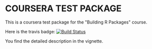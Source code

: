 # COURSERA TEST PACKAGE

This is a coursera test package for the "Building R Packages" course.

Here is the travis badge: [![Build Status](https://travis-ci.org/Anirie/TestPackage.svg?branch=master)](https://travis-ci.org/Anirie/TestPackage)

You find the detailed description in the vignette.
